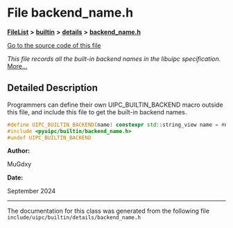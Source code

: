 

# File backend\_name.h



[**FileList**](files.md) **>** [**builtin**](dir_e46c520626162f9e42d80fd08f196511.md) **>** [**details**](dir_4db2109fccbcdb4025718aaa828a1196.md) **>** [**backend\_name.h**](backend__name_8h.md)

[Go to the source code of this file](backend__name_8h_source.md)

_This file records all the built-in backend names in the libuipc specification._ [More...](#detailed-description)


































































## Detailed Description


Programmers can define their own UIPC\_BUILTIN\_BACKEND macro outside this file, and include this file to get the built-in backend names.



```C++
#define UIPC_BUILTIN_BACKEND(name) constexpr std::string_view name = #name
#include <pyuipc/builtin/backend_name.h>
#undef UIPC_BUILTIN_BACKEND
```





**Author:**

MuGdxy 




**Date:**

September 2024 





    

------------------------------
The documentation for this class was generated from the following file `include/uipc/builtin/details/backend_name.h`

